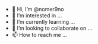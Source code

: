 - 👋 Hi, I’m @nomer9no
- 👀 I’m interested in ...
- 🌱 I’m currently learning ...
- 💞️ I’m looking to collaborate on ...
- 📫 How to reach me ...

<!---
nomer9no/nomer9no is a ✨ special ✨ repository because its `README.md` (this file) appears on your GitHub profile.
You can click the Preview link to take a look at your changes.
--->
